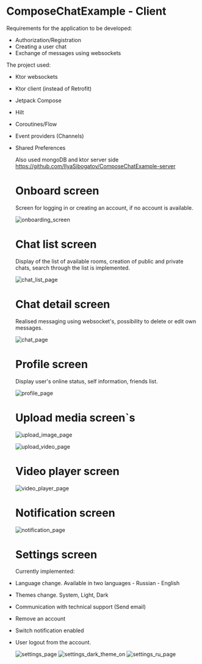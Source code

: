 # ComposeChatExample - Client

Requirements for the application to be developed:
- Authorization/Registration
- Creating a user chat
- Exchange of messages using websockets

The project used:
- Ktor websockets
- Ktor client (instead of Retrofit)
- Jetpack Compose
- Hilt
- Coroutines/Flow
- Event providers (Channels)
- Shared Preferences

  Also used mongoDB and ktor server side
  https://github.com/IlyaSibogatov/ComposeChatExample-server

  # Onboard screen
  Screen for logging in or creating an account, if no account is available.
  
  ![onboarding_screen](https://github.com/IlyaSibogatov/ComposeChatExample-client/assets/95710591/010ace1c-46e0-46a8-b4c1-4c7c260fd774)

  # Chat list screen
  Display of the list of available rooms, creation of public and private chats, search through the list is implemented.
  
  ![chat_list_page](https://github.com/IlyaSibogatov/ComposeChatExample-client/assets/95710591/57246da9-dd55-4387-82ac-c7bafd64f9e3)

  # Chat detail screen
  Realised messaging using websocket's, possibility to delete or edit own messages.
  
  ![chat_page](https://github.com/IlyaSibogatov/ComposeChatExample-client/assets/95710591/d1f23ab1-2db3-46d4-aeb9-1765ab4d359e)

  # Profile screen
  Display user's online status, self information, friends list.
  
  ![profile_page](https://github.com/IlyaSibogatov/ComposeChatExample-client/assets/95710591/3f44eda1-c76b-475d-9d29-67abe2b2816d)

  # Upload media screen`s

  ![upload_image_page](https://github.com/IlyaSibogatov/ComposeChatExample-client/assets/95710591/3a69cdb7-8f12-4bb6-8018-c096c34cc9eb)
  
  ![upload_video_page](https://github.com/IlyaSibogatov/ComposeChatExample-client/assets/95710591/2661e6f8-025c-42e2-8f68-3c26ce8e99a2)


  # Video player screen
  
  ![video_player_page](https://github.com/IlyaSibogatov/ComposeChatExample-client/assets/95710591/e4b3e783-e4d3-4a43-99db-0f43b6d7b925)


  # Notification screen
  
  ![notification_page](https://github.com/IlyaSibogatov/ComposeChatExample-client/assets/95710591/a93f44a1-5811-4995-9585-0f6e660d55e8)


  # Settings screen
  Currently implemented:
- Language change. Available in two languages - Russian - English
- Themes change. System, Light, Dark
- Communication with technical support (Send email)
- Remove an account
- Switch notification enabled
- User logout from the account.
  

  ![settings_page](https://github.com/IlyaSibogatov/ComposeChatExample-client/assets/95710591/0d211e93-6e64-4395-9060-26c9752c9a69)
  ![settings_dark_theme_on](https://github.com/IlyaSibogatov/ComposeChatExample-client/assets/95710591/a24adfb8-471a-4b5b-ac35-790154f1f0e3)
  ![settings_ru_page](https://github.com/IlyaSibogatov/ComposeChatExample-client/assets/95710591/eb18e6e9-9cc6-4fe2-a275-f2762c1475b6)

